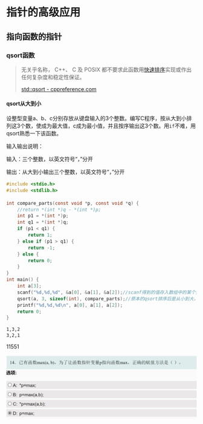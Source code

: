 # 指针的高级应用

## 指向函数的指针

### qsort函数

> 无关乎名称， C++、 C 及 POSIX 都不要求此函数用[快速排序](https://en.wikipedia.org/wiki/Quicksort)实现或作出任何复杂度和稳定性保证。
>
> [std::qsort \- cppreference\.com](https://zh.cppreference.com/w/cpp/algorithm/qsort)

#### qsort从大到小

设整型变量a、b、c分别存放从键盘输入的3个整数。编写C程序，按从大到小排列这3个数，使成为最大值，c成为最小值，并且按序输出这3个数。用`if`不难，用qsort熟悉一下该函数。

输入输出说明：

输入：三个整数，以英文符号“，”分开

输出：从大到小输出三个整数，以英文符号“，”分开

```c
#include <stdio.h>
#include <stdlib.h>

int compare_parts(const void *p, const void *q) {
    //return *(int *)q - *(int *)p;
    int p1 = *(int *)p;
    int q1 = *(int *)q;
    if (p1 < q1) {
        return 1;
    } else if (p1 > q1) {
        return -1;
    } else {
        return 0;
    }
}
int main() {
    int a[3];
    scanf("%d,%d,%d", &a[0], &a[1], &a[2]);//scanf得到的值存入数组中的某个元素记得用&
    qsort(a, 3, sizeof(int), compare_parts);//原本的qsort排序后是从小到大，故compare函数中, if (val_p > val_q) return 1;
    printf("%d,%d,%d\n", a[0], a[1], a[2]);
    return 0;
}
```

```shell
1,3,2
3,2,1
```



11551

![image-20220622171651297](img/image-20220622171651297.png)
